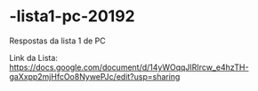 # -lista1-pc-20192
Respostas da lista 1 de PC

Link da Lista: https://docs.google.com/document/d/14yWOqqJIRIrcw_e4hzTH-gaXxpp2mjHfcOo8NywePJc/edit?usp=sharing
